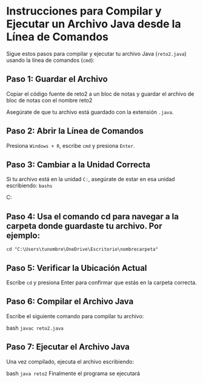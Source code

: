 # Instrucciones para Compilar y Ejecutar un Archivo Java desde la Línea de Comandos

Sigue estos pasos para compilar y ejecutar tu archivo Java (`reto2.java`) usando la línea de comandos (`cmd`):

## Paso 1: Guardar el Archivo
Copiar el código fuente de reto2 a un bloc de notas y guardar el archivo de bloc de notas con el nombre reto2

Asegúrate de que tu archivo está guardado con la extensión `.java`.


## Paso 2: Abrir la Línea de Comandos

Presiona `Windows + R`, escribe `cmd` y presiona `Enter`.

## Paso 3: Cambiar a la Unidad Correcta

Si tu archivo está en la unidad `C:`, asegúrate de estar en esa unidad escribiendo:
```bashs```

C:
## Paso 4: Usa el comando cd para navegar a la carpeta donde guardaste tu archivo. Por ejemplo:
`cd "C:\Users\tunombre\OneDrive\Escritorio\nombrecarpeta"`
## Paso 5: Verificar la Ubicación Actual
Escribe `cd` y presiona Enter para confirmar que estás en la carpeta correcta.

## Paso 6: Compilar el Archivo Java
Escribe el siguiente comando para compilar tu archivo:

bash
`javac reto2.java`

## Paso 7: Ejecutar el Archivo Java
Una vez compilado, ejecuta el archivo escribiendo:

bash
`java reto2`
Finalmente el programa se ejecutará

